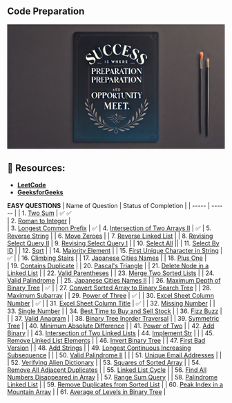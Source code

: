 ## Code Preparation 
![image](https://github.com/SahashRaee/Code_Preparation_For_Interview/blob/main/Assets/code.jpg)
## 📂 Resources:
- [**LeetCode**](https://leetcode.com/problemset/all/?listId=wpwgkgt&page=1&difficulty=EASY&status=NOT_STARTED)
- [**GeeksforGeeks**](https://www.geeksforgeeks.org/)
  
**EASY QUESTIONS**
| Name of Question | Status of Completion |
| ----- | ------ |
| 1. [Two Sum](https://leetcode.com/problems/two-sum/) |  ✅ ✅  
| 2. [Roman to Integer](https://leetcode.com/problems/roman-to-integer/) |  
| 3. [Longest Common Prefix](https://leetcode.com/problems/longest-common-prefix/) |   ✅
| 4. [Intersection of Two Arrays II](https://leetcode.com/problems/intersection-of-two-arrays-ii/) |  ✅ 
| 5. [Reverse String](https://leetcode.com/problems/reverse-string/) | 
| 6. [Move Zeroes](https://leetcode.com/problems/move-zeroes/) | 
| 7. [Reverse Linked List](https://leetcode.com/problems/reverse-linked-list/) |
| 8. [Revising Select Query II](https://www.hackerrank.com/challenges/revising-the-select-query-2/problem?isFullScreen=true) 
| 9. [Revising Select Query I](https://www.hackerrank.com/challenges/revising-the-select-query/problem?isFullScreen=true) | 
| 10. [Select All](https://www.hackerrank.com/challenges/select-all-sql/problem?isFullScreen=true) ||
| 11. [Select By ID](https://www.hackerrank.com/challenges/select-by-id/problem?isFullScreen=true) | 
| 12. [Sqrt](https://leetcode.com/problems/sqrtx/) | 
| 14. [Majority Element](https://leetcode.com/problems/majority-element/submissions/) |
| 15. [First Unique Character in String](https://leetcode.com/problems/first-unique-character-in-a-string/submissions/) | ✅ | 
| 16. [Climbing Stairs](https://leetcode.com/problems/climbing-stairs/submissions/) |
| 17. [Japanese Cities Names](https://www.hackerrank.com/challenges/japanese-cities-name/problem?isFullScreen=true) |
| 18. [Plus One](https://leetcode.com/problems/plus-one/submissions/) |   
| 19. [Contains Duplicate](https://leetcode.com/problems/contains-duplicate/submissions/) | 
| 20. [Pascal's Triangle](https://leetcode.com/problems/pascals-triangle/submissions/) | 
| 21. [Delete Node in a Linked List](https://leetcode.com/problems/delete-node-in-a-linked-list/submissions/) | 
| 22. [Valid Parentheses](https://leetcode.com/problems/valid-parentheses/submissions/) | 
| 23. [Merge Two Sorted Lists](https://leetcode.com/problems/merge-two-sorted-lists/submissions/) |
| 24. [Valid Palindrome](https://github.com/ThinamXx/ML..Interview..Preparation/blob/main/Images/Valid%20Palindrome.PNG) | 
| 25. [Japanese Cities Names II](https://www.hackerrank.com/challenges/japanese-cities-name/problem?isFullScreen=true) | 
| 26. [Maximum Depth of Binary Tree](https://leetcode.com/problems/maximum-depth-of-binary-tree/submissions/) | ✅ | 
| 27. [Convert Sorted Array to Binary Search Tree](https://leetcode.com/problems/convert-sorted-array-to-binary-search-tree/) |
| 28. [Maximum Subarray](https://leetcode.com/problems/maximum-subarray/submissions/) | 
| 29. [Power of Three](https://leetcode.com/problems/power-of-three/submissions/) | ✅ |
| 30. [Excel Sheet Column Number](https://leetcode.com/problems/excel-sheet-column-number/submissions/) | ✅ |
| 31. [Excel Sheet Column Title](https://leetcode.com/problems/excel-sheet-column-title/submissions/) | ✅ | 
| 32. [Missing Number](https://leetcode.com/problems/missing-number/submissions/) | 
| 33. [Single Number](https://leetcode.com/problems/single-number/submissions/) | 
| 34. [Best Time to Buy and Sell Stock](https://leetcode.com/problems/best-time-to-buy-and-sell-stock/submissions/) | 
| 36. [Fizz Buzz](https://leetcode.com/problems/fizz-buzz/submissions/) | | 
| 37. [Valid Anagram](https://leetcode.com/problems/valid-anagram/submissions/) | 
| 38. [Binary Tree Inorder Traversal](https://leetcode.com/problems/binary-tree-inorder-traversal/submissions/) |
| 39. [Symmetric Tree](https://leetcode.com/problems/symmetric-tree/submissions/) | 
| 40. [Minimum Absolute Difference](https://leetcode.com/problems/minimum-absolute-difference/submissions/) |
| 41. [Power of Two](https://leetcode.com/problems/power-of-two/submissions/) |
| 42. [Add Binary](https://leetcode.com/problems/add-binary/submissions/) | 
| 43. [Intersection of Two Linked Lists](https://leetcode.com/problems/intersection-of-two-linked-lists/submissions/) 
| 44. [Implement Str](https://leetcode.com/problems/implement-strstr/) |  | 
| 45. [Remove Linked List Elements](https://leetcode.com/problems/remove-linked-list-elements/submissions/) |
| 46. [Invert Binary Tree](https://leetcode.com/problems/invert-binary-tree/submissions/) | 
| 47. [First Bad Version](https://leetcode.com/problems/first-bad-version/) | 
| 48. [Add Strings](https://leetcode.com/problems/add-strings/submissions/) | 
| 49. [Longest Continuous Increasing Subsequence](https://leetcode.com/problems/longest-continuous-increasing-subsequence/submissions/) | |
| 50. [Valid Palindrome II](https://leetcode.com/problems/valid-palindrome-ii/submissions/) | | 
| 51. [Unique Email Addresses](https://leetcode.com/problems/unique-email-addresses/submissions/) | |
| 52. [Verifying Alien Dictionary](https://leetcode.com/problems/verifying-an-alien-dictionary/submissions/) | 
| 53. [Squares of Sorted Array](https://leetcode.com/problems/squares-of-a-sorted-array/submissions/) | 
| 54. [Remove All Adjacent Duplicates](https://leetcode.com/problems/remove-all-adjacent-duplicates-in-string/submissions/) |
| 55. [Linked List Cycle](https://leetcode.com/problems/linked-list-cycle/submissions/) |
| 56. [Find All Numbers Disappeared in Array](https://leetcode.com/problems/find-all-numbers-disappeared-in-an-array/) |
| 57. [Range Sum Query](https://leetcode.com/problems/range-sum-query-immutable/submissions/) | 
| 58. [Palindrome Linked List](https://leetcode.com/problems/palindrome-linked-list/submissions/) | 
| 59. [Remove Duplicates from Sorted List](https://leetcode.com/problems/remove-duplicates-from-sorted-list/submissions/) | 
| 60. [Peak Index in a Mountain Array](https://leetcode.com/problems/peak-index-in-a-mountain-array/) |
| 61. [Average of Levels in Binary Tree](https://leetcode.com/problems/average-of-levels-in-binary-tree/) | 
